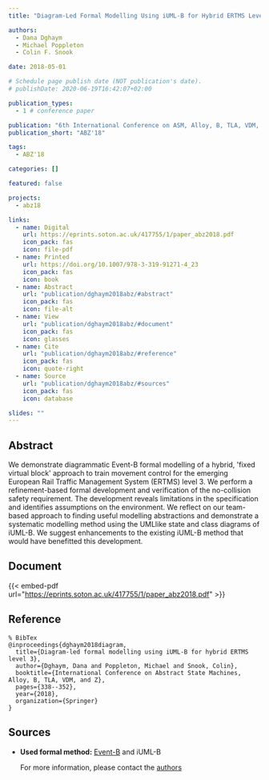 ```yaml
---
title: "Diagram-Led Formal Modelling Using iUML-B for Hybrid ERTMS Level 3"

authors:
  - Dana Dghaym
  - Michael Poppleton
  - Colin F. Snook

date: 2018-05-01

# Schedule page publish date (NOT publication's date).
# publishDate: 2020-06-19T16:42:07+02:00

publication_types:
  - 1 # conference paper

publication: "6th International Conference on ASM, Alloy, B, TLA, VDM, and Z (ABZ'18)"
publication_short: "ABZ'18"

tags:
  - ABZ'18

categories: []

featured: false

projects:
  - abz18

links:
  - name: Digital
    url: https://eprints.soton.ac.uk/417755/1/paper_abz2018.pdf
    icon_pack: fas
    icon: file-pdf
  - name: Printed
    url: https://doi.org/10.1007/978-3-319-91271-4_23
    icon_pack: fas
    icon: book
  - name: Abstract
    url: "publication/dghaym2018abz/#abstract"
    icon_pack: fas
    icon: file-alt
  - name: View
    url: "publication/dghaym2018abz/#document"
    icon_pack: fas
    icon: glasses
  - name: Cite
    url: "publication/dghaym2018abz/#reference"
    icon_pack: fas
    icon: quote-right
  - name: Source
    url: "publication/dghaym2018abz/#sources"
    icon_pack: fas
    icon: database

slides: ""
---
```


## Abstract

We demonstrate diagrammatic Event-B formal modelling of a hybrid, 'fixed virtual block' approach to train movement control for the emerging European Rail Traffic Management System (ERTMS) level 3. We perform a refinement-based formal development and verification of the no-collision safety requirement. The development reveals limitations in the specification and identifies assumptions on the environment. We reflect on our team-based approach to finding useful modelling abstractions and demonstrate a systematic modelling method using the UMLlike state and class diagrams of iUML-B. We suggest enhancements to the existing iUML-B method that would have benefitted this development.

## Document

{{< embed-pdf url="https://eprints.soton.ac.uk/417755/1/paper_abz2018.pdf" >}}

## Reference

```
% BibTex
@inproceedings{dghaym2018diagram,
  title={Diagram-led formal modelling using iUML-B for hybrid ERTMS level 3},
  author={Dghaym, Dana and Poppleton, Michael and Snook, Colin},
  booktitle={International Conference on Abstract State Machines, Alloy, B, TLA, VDM, and Z},
  pages={338--352},
  year={2018},
  organization={Springer}
}
```

## Sources

- **Used formal method:**
  [Event-B](/method/event-b) and iUML-B

  For more information, please contact the <a href ="mailto:dd4g12@ecs.soton.ac.uk;mrp@ecs.soton.ac.uk;cfs@ecs.soton.ac.uk">authors</a>
